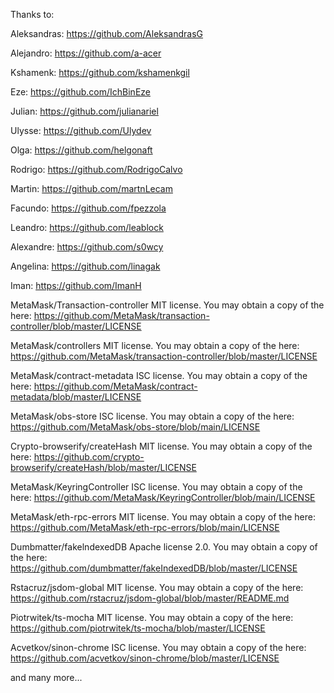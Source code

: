 Thanks to:

Aleksandras: https://github.com/AleksandrasG

Alejandro: https://github.com/a-acer

Kshamenk: https://github.com/kshamenkgil

Eze: https://github.com/IchBinEze

Julian: https://github.com/julianariel

Ulysse: https://github.com/Ulydev

Olga: https://github.com/helgonaft

Rodrigo: https://github.com/RodrigoCalvo

Martin: https://github.com/martnLecam

Facundo: https://github.com/fpezzola

Leandro: https://github.com/leablock

Alexandre: https://github.com/s0wcy

Angelina: https://github.com/linagak

Iman: https://github.com/ImanH

MetaMask/Transaction-controller	MIT license. You may obtain a copy of the here: 
https://github.com/MetaMask/transaction-controller/blob/master/LICENSE 

MetaMask/controllers	MIT license. You may obtain a copy of the here: 
https://github.com/MetaMask/transaction-controller/blob/master/LICENSE 

MetaMask/contract-metadata	ISC license. You may obtain a copy of the here: 
https://github.com/MetaMask/contract-metadata/blob/master/LICENSE 

MetaMask/obs-store	ISC license. You may obtain a copy of the here: 
https://github.com/MetaMask/obs-store/blob/main/LICENSE 

Crypto-browserify/createHash	MIT license. You may obtain a copy of the here: 
https://github.com/crypto-browserify/createHash/blob/master/LICENSE 

MetaMask/KeyringController	ISC license. You may obtain a copy of the here: 
https://github.com/MetaMask/KeyringController/blob/main/LICENSE 

MetaMask/eth-rpc-errors	MIT license. You may obtain a copy of the here: 
https://github.com/MetaMask/eth-rpc-errors/blob/main/LICENSE 

Dumbmatter/fakelndexedDB	Apache license 2.0. You may obtain a copy of the here: 
https://github.com/dumbmatter/fakeIndexedDB/blob/master/LICENSE 

Rstacruz/jsdom-global	MIT license. You may obtain a copy of the here: 
https://github.com/rstacruz/jsdom-global/blob/master/README.md 

Piotrwitek/ts-mocha	MIT license. You may obtain a copy of the here: 
https://github.com/piotrwitek/ts-mocha/blob/master/LICENSE 

Acvetkov/sinon-chrome	ISC license. You may obtain a copy of the here: 
https://github.com/acvetkov/sinon-chrome/blob/master/LICENSE 

and many more...	
